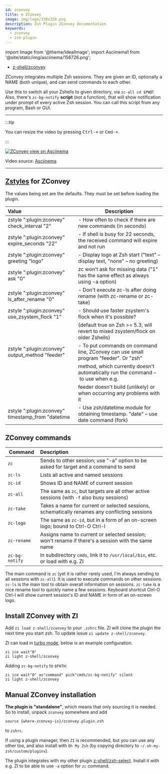 ```yaml
---
id: zconvey
title: ⚙️ ZConvey
image: img/logo/320x320.png
description: Zsh Plugin ZConvey documentation
keywords:
  - zconvey
  - zsh-plugin
---
```


import Image from '@theme/IdealImage'; import Asciinema1 from '@site/static/img/asciinema/156726.png';

- [z-shell/zconvey](https://github.com/z-shell/zconvey)

ZConvey integrates multiple Zsh sessions. They are given an ID, optionally a NAME (both unique), and can send commands
to each other.

Use this to switch all your Zshells to given directory, via `zc-all cd $PWD`! Also, there's `zc-bg-notify` **script**
(not a function), that will show notification under prompt of every active Zsh session. You can call this script from
any program, Bash or GUI.

---

:::tip

You can resize the video by pressing <kbd>Ctrl-+</kbd> or <kbd>Cmd-+</kbd>.

:::

<a href="https://asciinema.org/a/156726">
<Image className="ScreenView" img={Asciinema1} alt="ZConvey view on Asciinema" />
</a>

Video source: [Asciinema](https://asciinema.org/a/156726)

---

## [Zstyles](/search?q=zstyle) for ZConvey

The values being set are the defaults. They must be set before loading the plugin.

| Value                                             | Description                                                                         |
| :------------------------------------------------ | ----------------------------------------------------------------------------------- |
| zstyle ":plugin:zconvey" check_interval "2"       | - How often to check if there are new commands (in seconds)                         |
| zstyle ":plugin:zconvey" expire_seconds "22"      | - If shell is busy for 22 seconds, the received command will expire and not run     |
| zstyle ":plugin:zconvey" greeting "logo"          | - Display logo at Zsh start ("text" – display text, "none" – no greeting)           |
| zstyle ":plugin:zconvey" ask "0"                  | zc won't ask for missing data ("1" has the same effect as always using -a option)   |
| zstyle ":plugin:zconvey" ls_after_rename "0"      | - Don't execute zc-ls after doing rename (with zc-rename or zc-take)                |
| zstyle ":plugin:zconvey" use_zsystem_flock "1"    | - Should use faster zsystem's flock when it's possible?                             |
|                                                   | (default true on Zsh >= 5.3, will revert to mixed zsystem/flock on older Zshells)   |
| zstyle ":plugin:zconvey" output_method "feeder"   | - To put commands on command line, ZConvey can use small program "feeder". Or "zsh" |
|                                                   | method, which currently doesn't automatically run the command – to use when e.g.    |
|                                                   | feeder doesn't build (unlikely) or when occurring any problems with it              |
| zstyle ":plugin:zconvey" timestamp_from "datetime | - Use zsh/datetime module for obtaining timestamp. "date" – use date command (fork) |

## ZConvey commands

| Command        | Description                                                                                       |
| -------------- | :------------------------------------------------------------------------------------------------ |
| `zc`           | Sends to other session; use "-a" option to be asked for target and a command to send              |
| `zc-ls`        | Lists all active and named sessions                                                               |
| `zc-id`        | Shows ID and NAME of current session                                                              |
| `zc-all`       | The same as `zc`, but targets are all other active sessions (with `-f` also busy sessions)        |
| `zc-take`      | Takes a name for current or selected sessions, schematically renames any conflicting sessions     |
| `zc-logo`      | The same as `zc-id`, but in a form of an on-screen logo; bound to Ctrl-O Ctrl-I                   |
| `zc-rename`    | Assigns name to current or selected session; won't rename if there's a session with the same name |
| `zc-bg-notify` | In subdirectory `cmds`, link it to `/usr/local/bin`, etc. or load with e.g. ZI                    |

The main command is `zc` (yet it is rather rarely used, I'm always sending to all sessions with `zc-all`). It is used to
execute commands on other sessions. `zc-ls` is the main tool to obtain overall information on sessions. `zc-take` is a
nice rename tool to quickly name a few sessions. Keyboard shortcut Ctrl-O Ctrl-I will show current session's ID and NAME
in form of an on-screen logo.

## Install ZConvey with ZI

Add `zi load z-shell/zconvey` to your `.zshrc` file. ZI will clone the plugin the next time you start zsh. To update
issue `zi update z-shell/zconvey`.

ZI can load in [turbo mode](/search?q=turbo+and+lucid), below is an example configuration.

```shell
zi ice wait"0"
zi light z-shell/zconvey
```

Adding `zc-bg-notify` to `$PATH`:

```shell
zi ice wait"0" as"command" pick"cmds/zc-bg-notify" silent
zi light z-shell/zconvey
```

## Manual ZConvey installation

**The plugin is "standalone"**, which means that only sourcing it is needed. So to install, unpack `zconvey` somewhere
and add

```shell
source {where-zconvey-is}/zconvey.plugin.zsh
```

to `zshrc`.

If using a plugin manager, then `ZI` is recommended, but you can use any other too, and also install with `Oh My Zsh`
(by copying directory to `~/.oh-my-zsh/custom/plugins`).

The plugin integrates with my other plugin [z-shell/zsh-select](https://github.com/z-shell/zsh-select). Install it with
e.g. ZI to be able to use `-a` option for `zc` command.
